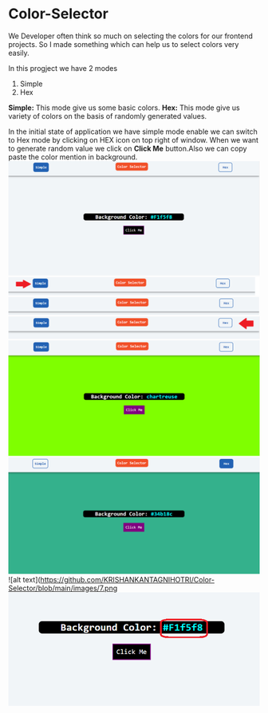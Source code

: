 # Color-Selector
We Developer often think so much on selecting the colors for our frontend projects. So I made something which can help us to select colors very easily.

In this progject we have 2 modes 
1) Simple
2) Hex

<b>Simple:</b> This mode give us some basic colors.
<b>Hex:</b> This mode give us variety of colors on the basis of randomly generated values.

In the initial state of application we have simple mode enable we can switch to Hex mode by clicking on HEX icon on top right of window.
When we want to generate random value we click on <b>Click Me</b> button.Also we can copy paste the color mention in background.
<br>
![alt text](https://github.com/KRISHANKANTAGNIHOTRI/Color-Selector/blob/main/images/1.png)
![alt text](https://github.com/KRISHANKANTAGNIHOTRI/Color-Selector/blob/main/images/2.png)
![alt text](https://github.com/KRISHANKANTAGNIHOTRI/Color-Selector/blob/main/images/3.png)
![alt text](https://github.com/KRISHANKANTAGNIHOTRI/Color-Selector/blob/main/images/4.png)
![alt text](https://github.com/KRISHANKANTAGNIHOTRI/Color-Selector/blob/main/images/5.png)
![alt text](https://github.com/KRISHANKANTAGNIHOTRI/Color-Selector/blob/main/images/6.png)
![alt text](https://github.com/KRISHANKANTAGNIHOTRI/Color-Selector/blob/main/images/7.png
![alt text](https://github.com/KRISHANKANTAGNIHOTRI/Color-Selector/blob/main/images/8.png)
